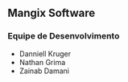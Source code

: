 ## Mangix Software

### Equipe de Desenvolvimento

- Danniell Kruger
- Nathan Grima
- Zainab Damani
